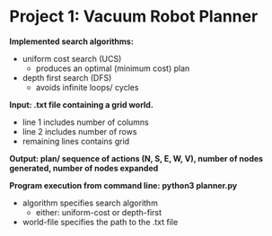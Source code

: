 # Project 1: Vacuum Robot Planner

**Implemented search algorithms:**
- uniform cost search (UCS)
  - produces an optimal (minimum cost) plan 
- depth first search (DFS)
  - avoids infinite loops/ cycles

**Input: .txt file containing a grid world.**
- line 1 includes number of columns
- line 2 includes number of rows
- remaining lines contains grid

**Output: plan/ sequence of actions (N, S, E, W, V), number of nodes generated, number of nodes expanded**

**Program execution from command line: python3 planner.py <algorithm> <world-file>**
- algorithm specifies search algorithm
  - either: uniform-cost or depth-first
- world-file specifies the path to the .txt file

